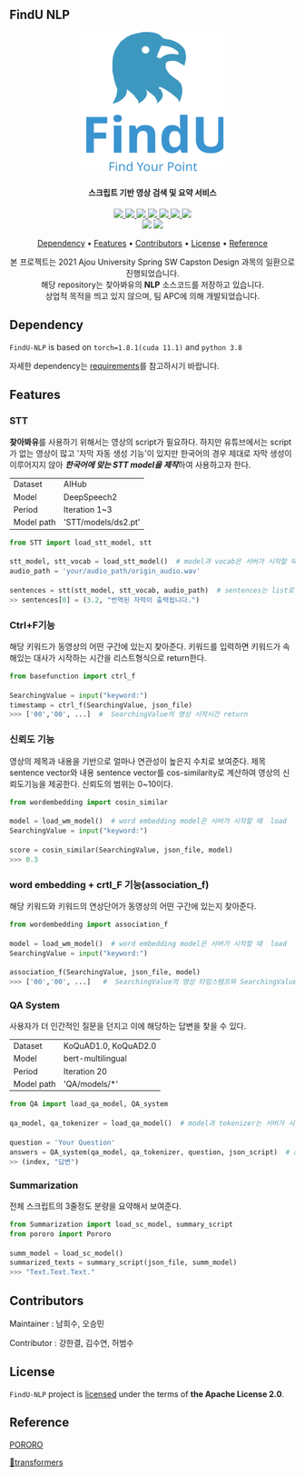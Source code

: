 ## FindU NLP

<p align="center">
    <img src="asset/logo-com.svg" alt="logo" width="250" height="250"/>
</p>
<h4 align="center">스크립트 기반 영상 검색 및 요약 서비스</h4>
<p align="center">
    <a href="https://github.com/SWCapstone2021/NLP/actions/workflows/deploy.yml">
        <img src="https://github.com/SWCapstone2021/NLP/actions/workflows/deploy.yml/badge.svg"/>
    </a> 
    <a href="https://github.com/SWCapstone2021/NLP/actions/workflows/pytest.yml">
        <img src="https://github.com/SWCapstone2021/NLP/actions/workflows/pytest.yml/badge.svg?branch=dev"/>
    </a>	
    <a href="https://github.com/SWCapstone2021/NLP/issues">
        <img src="https://img.shields.io/github/issues/SWCapstone2021/NLP"/>
    <a href="https://github.com/SWCapstone2021/NLP/issues">
        <img src="https://img.shields.io/github/issues-closed/SWCapstone2021/NLP?color=green"/>
    </a>
    <a href="https://github.com/SWCapstone2021/NLP/pulls">
        <img src="https://img.shields.io/github/forks/SWCapstone2021/NLP"/>
    </a>
    <a href="https://github.com/SWCapstone2021/NLP/stargazers">
        <img src="https://img.shields.io/github/stars/SWCapstone2021/NLP"/>
    </a>
    <a href="https://github.com/SWCapstone2021/NLP/blob/main/LICENSE">
        <img src="https://img.shields.io/github/license/SWCapstone2021/NLP"/>
    </a> <br/>
        <img src="https://img.shields.io/badge/python-3.8-3776AB?style=flat-square&logo=python"/>
        <img src="https://img.shields.io/badge/torch-1.8.1-EE4C2C?style=flat-square&logo=pytorch"/>

</p>

<p align="center">
  <a href="#Dependency">Dependency</a></a> • 
  <a href="#features">Features</a></a> • 
  <a href="#contributors">Contributors</a> • 
  <a href="#license">License</a> • 
  <a href="#reference">Reference</a>
</p>
<p align="center">
    본 프로젝트는 2021 Ajou University Spring SW Capston Design 과목의 일환으로 진행되었습니다. <br/>
    해당 repository는 찾아봐유의 <b>NLP</b> 소스코드를 저장하고 있습니다.
<br/>    
    상업적 목적을 띄고 있지 않으며, 팀 APC에 의해 개발되었습니다.
</p>

## Dependency

`FindU-NLP` is based on `torch=1.8.1(cuda 11.1)` and `python 3.8`

자세한 dependency는 [requirements](requirements.txt)를 참고하시기 바랍니다.

## Features

### STT

**찾아봐유**를 사용하기 위해서는 영상의 script가 필요하다. 하지만 유튜브에서는 script가 없는 영상이 많고 '자막 자동 생성 기능'이 있지만 한국어의 경우 제대로 자막 생성이 이루어지지 않아 ***한국어에 맞는 STT model을 제작***하여 사용하고자 한다.

|  |         |
| ------- | ------------- |
| Dataset | AIHub         |
| Model   | DeepSpeech2   |
| Period  | Iteration 1~3 |
| Model path | 'STT/models/ds2.pt' |

```python
from STT import load_stt_model, stt

stt_model, stt_vocab = load_stt_model()  # model과 vocab은 서버가 시작할 때 load
audio_path = 'your/audio_path/origin_audio.wav'

sentences = stt(stt_model, stt_vocab, audio_path)  # sentences는 list로 (시간, 자막)으로 구성
>> sentences[0] = (3.2, "번역된 자막이 출력됩니다.")
```

### Ctrl+F기능

해당 키워드가 동영상의 어떤 구간에 있는지 찾아준다. 
키워드를 입력하면 키워드가 속해있는 대사가 시작하는 시간을 리스트형식으로 return한다.

```python
from basefunction import ctrl_f

SearchingValue = input("keyword:")
timestamp = ctrl_f(SearchingValue, json_file) 
>>> ['00','00', ...]  #  SearchingValue의 영상 시작시간 return
```

### 신뢰도 기능

영상의 제목과 내용을 기반으로 얼마나 연관성이 높은지 수치로 보여준다. 제목 sentence vector와 내용 sentence vector를 cos-similarity로 계산하여 영상의 신뢰도기능을 제공한다. 신뢰도의 범위는 0~10이다.

```python
from wordembedding import cosin_similar

model = load_wm_model()  # word embedding model은 서버가 시작할 때  load
SearchingValue = input("keyword:")

score = cosin_similar(SearchingValue, json_file, model)
>>> 0.3
```

### word embedding + crtl_F 기능(association_f)

해당 키워드와 키워드의 연상단어가 동영상의 어떤 구간에 있는지 찾아준다. 

```python
from wordembedding import association_f

model = load_wm_model()  # word embedding model은 서버가 시작할 때  load
SearchingValue = input("keyword:")

association_f(SearchingValue, json_file, model)
>>> ['00','00', ...]   #  SearchingValue의 영상 타임스탬프와 SearchingValue의 연상단어가 해당하는 영상 타임스탬프 return
```

### QA System

사용자가 더 인간적인 질문을 던지고 이에 해당하는 답변을 찾을 수 있다.

|            |                      |
| ---------- | -------------------- |
| Dataset    | KoQuAD1.0, KoQuAD2.0 |
| Model      | bert-multilingual    |
| Period     | Iteration 20         |
| Model path | 'QA/models/*'        |

```python
from QA import load_qa_model, QA_system

qa_model, qa_tokenizer = load_qa_model()  # model과 tokenizer는 서버가 시작할 때 load

question = 'Your Question'
answers = QA_system(qa_model, qa_tokenizer, question, json_script)  # answers는 list로 (index, 답변)으로 구성, index는 해당 답변이 출현하는 script의 index
>> (index, "답변")
```

### Summarization

전체 스크립트의 3줄정도 분량을 요약해서 보여준다.

```python
from Summarization import load_sc_model, summary_script
from pororo import Pororo

summ_model = load_sc_model()
summarized_texts = summary_script(json_file, summ_model)
>>> "Text.Text.Text."
```


## Contributors

Maintainer : 남희수, 오승민

Contributor : 강한결, 김수연, 허범수



## License

`FindU-NLP` project is [licensed](LICENSE) under the terms of **the Apache License 2.0**.



## Reference

[PORORO](https://github.com/kakaobrain/pororo)

[🤗transformers](https://github.com/huggingface/transformers)

